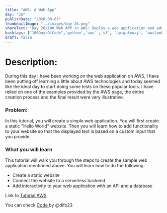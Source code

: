 ```yaml
---
title: "AWS: A Web App"
day: "26"
publishDate: "2020-09-03"
thumbnailImage: "../images/day-26.png"
shareText: "Day 26/100 Web APP in AWS: Deploy a web application and add interactivity with an API and a database"
hashtags: ["100DaysOfCode",'python','aws' ,'s3', 'apigateway', 'awslambda', 'dynamodb']
draft: false
---
```


# Description:
During this day I have been working on the web application on AWS, I have been putting off learning a little about AWS technologies and today seemed like the ideal day to start doing some tests on these popular tools. I have relied on one of the examples provided by the AWS page, the entire creation process and the final result were very illustrative.

### Problem:

In this tutorial, you will create a simple web application. You will first create a static "Hello World" website. Then you will learn how to add functionality to your website so that the displayed text is based on a custom input that you provide.

### What you will learn
This tutorial will walk you through the steps to create the sample web application mentioned above. You will learn how to do the following:

* Create a static website
* Connect the website to a serverless backend
* Add interactivity to your web application with an API and a database

Link to [Tutorial AWS](https://aws.amazon.com/es/getting-started/hands-on/build-web-app-s3-lambda-api-gateway-dynamodb/)

You can check <a href= 'https://github.com/difo23/aws'>  Code </a> by @difo23

